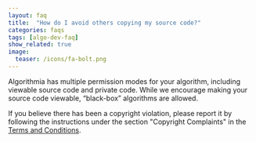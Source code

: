 ```yaml
---
layout: faq
title:  "How do I avoid others copying my source code?"
categories: faqs
tags: [algo-dev-faq]
show_related: true
image:
  teaser: /icons/fa-bolt.png
---
```


Algorithmia has multiple permission modes for your algorithm, including viewable source code and private code. While we encourage making your source code viewable, “black-box” algorithms are allowed.

If you believe there has been a copyright violation, please report it by following the instructions under the section "Copyright Complaints" in the [Terms and Conditions](https://algorithmia.com/terms).